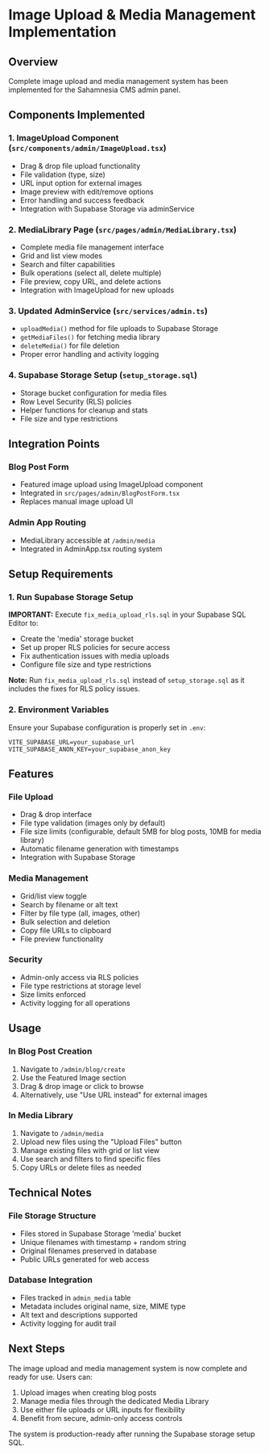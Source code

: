 # Image Upload & Media Management Implementation

## Overview
Complete image upload and media management system has been implemented for the Sahamnesia CMS admin panel.

## Components Implemented

### 1. ImageUpload Component (`src/components/admin/ImageUpload.tsx`)
- Drag & drop file upload functionality
- File validation (type, size)
- URL input option for external images
- Image preview with edit/remove options
- Error handling and success feedback
- Integration with Supabase Storage via adminService

### 2. MediaLibrary Page (`src/pages/admin/MediaLibrary.tsx`)
- Complete media file management interface
- Grid and list view modes
- Search and filter capabilities
- Bulk operations (select all, delete multiple)
- File preview, copy URL, and delete actions
- Integration with ImageUpload for new uploads

### 3. Updated AdminService (`src/services/admin.ts`)
- `uploadMedia()` method for file uploads to Supabase Storage
- `getMediaFiles()` for fetching media library
- `deleteMedia()` for file deletion
- Proper error handling and activity logging

### 4. Supabase Storage Setup (`setup_storage.sql`)
- Storage bucket configuration for media files
- Row Level Security (RLS) policies
- Helper functions for cleanup and stats
- File size and type restrictions

## Integration Points

### Blog Post Form
- Featured image upload using ImageUpload component
- Integrated in `src/pages/admin/BlogPostForm.tsx`
- Replaces manual image upload UI

### Admin App Routing
- MediaLibrary accessible at `/admin/media`
- Integrated in AdminApp.tsx routing system

## Setup Requirements

### 1. Run Supabase Storage Setup
**IMPORTANT:** Execute `fix_media_upload_rls.sql` in your Supabase SQL Editor to:
- Create the 'media' storage bucket
- Set up proper RLS policies for secure access
- Fix authentication issues with media uploads
- Configure file size and type restrictions

**Note:** Run `fix_media_upload_rls.sql` instead of `setup_storage.sql` as it includes the fixes for RLS policy issues.

### 2. Environment Variables
Ensure your Supabase configuration is properly set in `.env`:
```
VITE_SUPABASE_URL=your_supabase_url
VITE_SUPABASE_ANON_KEY=your_supabase_anon_key
```

## Features

### File Upload
- Drag & drop interface
- File type validation (images only by default)
- File size limits (configurable, default 5MB for blog posts, 10MB for media library)
- Automatic filename generation with timestamps
- Integration with Supabase Storage

### Media Management
- Grid/list view toggle
- Search by filename or alt text
- Filter by file type (all, images, other)
- Bulk selection and deletion
- Copy file URLs to clipboard
- File preview functionality

### Security
- Admin-only access via RLS policies
- File type restrictions at storage level
- Size limits enforced
- Activity logging for all operations

## Usage

### In Blog Post Creation
1. Navigate to `/admin/blog/create`
2. Use the Featured Image section
3. Drag & drop image or click to browse
4. Alternatively, use "Use URL instead" for external images

### In Media Library
1. Navigate to `/admin/media`
2. Upload new files using the "Upload Files" button
3. Manage existing files with grid or list view
4. Use search and filters to find specific files
5. Copy URLs or delete files as needed

## Technical Notes

### File Storage Structure
- Files stored in Supabase Storage 'media' bucket
- Unique filenames with timestamp + random string
- Original filenames preserved in database
- Public URLs generated for web access

### Database Integration
- Files tracked in `admin_media` table
- Metadata includes original name, size, MIME type
- Alt text and descriptions supported
- Activity logging for audit trail

## Next Steps
The image upload and media management system is now complete and ready for use. Users can:
1. Upload images when creating blog posts
2. Manage media files through the dedicated Media Library
3. Use either file uploads or URL inputs for flexibility
4. Benefit from secure, admin-only access controls

The system is production-ready after running the Supabase storage setup SQL.